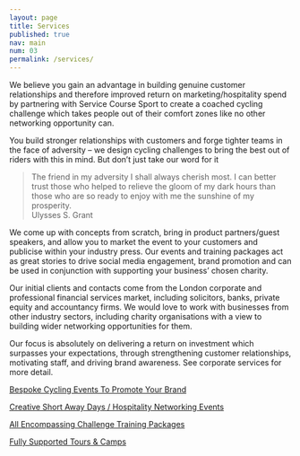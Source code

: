 ```yaml
---
layout: page
title: Services
published: true
nav: main
num: 03
permalink: /services/
---
```


We believe you gain an advantage in building genuine customer relationships and therefore improved return on marketing/hospitality spend by partnering with Service Course Sport to create a coached cycling challenge which takes people out of their comfort zones like no other networking opportunity can.

You build stronger relationships with customers and forge tighter teams in the face of adversity – we design cycling challenges to bring the best out of riders with this in mind. But don’t just take our word for it

<blockquote>The friend in my adversity I shall always cherish most. I can better trust those who helped to relieve the gloom of my dark hours than those who are so ready to enjoy with me the sunshine of my prosperity.
<footer>Ulysses S. Grant</footer>
</blockquote>

We come up with concepts from scratch, bring in product partners/guest speakers, and allow you to market the event to your customers and publicise within your industry press. Our events and training packages act as great stories to drive social media engagement, brand promotion and can be used in conjunction with supporting your business’ chosen charity.

Our initial clients and contacts come from the London corporate and professional financial services market, including solicitors, banks, private equity and accountancy firms. We would love to work with businesses from other industry sectors, including charity organisations with a view to building wider networking opportunities for them.

Our focus is absolutely on delivering a return on investment which surpasses your expectations, through strengthening customer relationships, motivating staff, and driving brand awareness. See corporate services for more detail.

[Bespoke Cycling Events To Promote Your Brand](/events)

[Creative Short Away Days / Hospitality Networking Events](/away-days)

[All Encompassing Challenge Training Packages](/challange)

[Fully Supported Tours & Camps](/supported)
